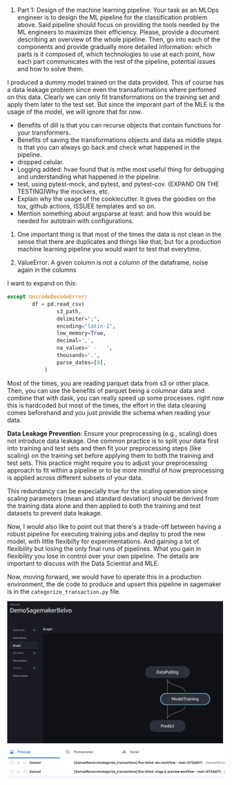 
1. Part 1: Design of the machine learning pipeline.
Your task as an MLOps engineer is to design the ML pipeline for the classification problem
above. Said pipeline should focus on providing the tools needed by the ML engineers to
maximize their efficiency. Please, provide a document describing an overview of the whole
pipeline. Then, go into each of the components and provide gradually more detailed information:
which parts is it composed of, which technologies to use at each point, how each part
communicates with the rest of the pipeline, potential issues and how to solve them.


I produced a dummy model trained on the data provided. This of course has a data leakage problem since even the transaformations where perfomed on this data. Clearly we can only fit transformations on the training set and apply them later to the test set. But since the imporant part of the MLE is the usage of the model, we will ignore that for now.



- Benefits of dill is that you can recurse objects that contain functions for your transformers.
- Benefits of saving the transformations objects and data as middle steps is that you can always go back and check what happened in the pipeline.
- dropped celular.
- Logging added: hvae found that is mthe most useful thing for debugging and understanding what happened in the pipeline.
- test, using pytest-mock, and pytest, and pytest-cov. (EXPAND ON THE TESTING)Why the mockers, etc.
- Explain why the usage of the cookiecutter. It gives the goodies on the tox, github actions, ISSUEE templates and so on.
- Mention something about argsparse at least. and how this would be needed for autotrain with configurations.


1. One important thing is that most of the times the data is not clean in the sense that there are duplicates and things like that, but for a production machine learning pipeline you would want to test that everytime.


2. ValueError: A given column is not a column of the dataframe, noise again in the columns



I want to expand on this:

```python
except UnicodeDecodeError:
        df = pd.read_csv(
                s3_path,
                delimiter=";",
                encoding="latin-1",
                low_memory=True,
                decimal=',',
                na_values=' -   ',
                thousands='.',
                parse_dates=[8],
            )
```


Most of the times, you are reading parquet data from s3 or other place. Then, you can use the benefits of parquet being a columnar data and combine that with dask, you can really speed up some processes.
right now this is hardcoded but most of the times, the effort in the data cleaning comes beforehand and you just provide the schema when reading your data.

**Data Leakage Prevention**: Ensure your preprocessing (e.g., scaling) does not introduce data leakage. One common practice is to split your data first into training and test sets and then fit your preprocessing steps (like scaling) on the training set before applying them to both the training and test sets. This practice might require you to adjust your preprocessing approach to fit within a pipeline or to be more mindful of how preprocessing is applied across different subsets of your data.

This redundancy can be especially true for the scaling operation since scaling parameters (mean and standard deviation) should be derived from the training data alone and then applied to both the training and test datasets to prevent data leakage.

Now, I would also like to point out that there's a trade-off between having a robust pipeline for executing training jobs and deploy to prod the new model, with little flexibilty for experimentations. And gaining a lot of flexibility but losing the only final runs of pipelines. What you gain in flexibility you lose in control over your own pipeline.
The details are important to discuss with the Data Scientist and MLE.



Now, moving forward, we would have to operate this in a production environment, the de code to produce and upsert this pipeline in sagemaker is in the `categorize_transaction.py` file.

<img src="./images/sagemaker-pipeline.png" width="500"/>

<img src="./images/cicd-email.png" width="700"/>
